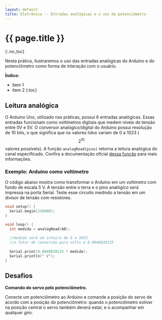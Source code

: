 ```yaml
---
layout: default
title: Eletrônica -- Entradas analógicas e o uso do potenciômetro
---
```


{{ page.title }}
================
{:.no_toc}

Nesta prática, ilustraremos o uso das entradas analógicas do Arduino e do
potenciômetro como forma de interação com o usuário.

**Índice:**
* ítem 1
* ítem 2
{:toc}

Leitura analógica
-----------------

O Arduino Uno, utilizado nas práticas, possui 6 entradas analógicas.
Essas entradas funcionam como voltímetros digitais que medem níveis de tensão
entre 0V e 5V.
O conversor analógico/digital do Arduino possui resolução de 10 bits, o que
significa que os valores lidos variam de 0 a 1023 ($$2^{10}$$ valores
possíveis).
A função `analogRead(pino)` retorna a leitura analógica do canal especificado.
Confira a documentação oficial [dessa função][analogRead] para
mais informações.

### Exemplo: Arduino como voltímetro

O código abaixo mostra como transformar o Arduino em um voltímetro com fundo de
escala 5 V. A tensão entre o terra e o pino analógico será impressa na porta
Serial. Teste esse circuito medindo a tensão em um divisor de tensão com
resistores.

```c++
void setup() {
  Serial.begin(230400);
}

void loop() {
  int medida = analogRead(A0);
  
  //medida será um inteiro de 0 a 1023
  //o fator de conversão para volts é 0.0048828125
  
  Serial.print(0.0048828125 * medida); 
  Serial.println(" V");
}
```

Desafios
--------

**Comando do servo pelo potenciômetro.**

Conecte um potenciômetro ao Arduino e comande a posição do servo de acordo
com a posição do potenciômetro: quando o potenciômetro estiver na posição
central o servo também deverá estar, e o acompanhar em qualquer giro.

[analogRead]: https://www.arduino.cc/en/Reference/AnalogRead
